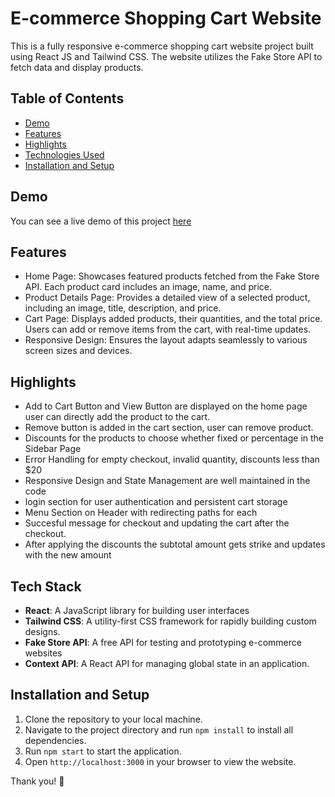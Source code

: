 # E-commerce Shopping Cart Website

This is a fully responsive e-commerce shopping cart website project built using React JS and Tailwind CSS. The website utilizes the Fake Store API to fetch data and display products. 

## Table of Contents

- [Demo](#demo)
- [Features](#features)
- [Highlights](#highlights)
- [Technologies Used](#technologies-used)
- [Installation and Setup](#installation-and-setup)

## Demo

You can see a live demo of this project [here](https://main--shopprofy.netlify.app/)

## Features

- Home Page: Showcases featured products fetched from the Fake Store API. Each product card includes an image, name, and price.
- Product Details Page: Provides a detailed view of a selected product, including an image, title, description, and price.
- Cart Page: Displays added products, their quantities, and the total price. Users can add or remove items from the cart, with real-time updates.
- Responsive Design: Ensures the layout adapts seamlessly to various screen sizes and devices.

## Highlights
- Add to Cart Button and View Button are displayed on the home page user can directly add the product to the cart.
- Remove button is added in the cart section, user can remove product.
- Discounts for the products to choose whether fixed or percentage in the Sidebar Page
- Error Handling for empty checkout, invalid quantity, discounts less than $20
- Responsive Design and State Management are well maintained in the code
- login section for user authentication and persistent cart storage 
- Menu Section on Header with redirecting paths for each
- Succesful message for checkout and updating the cart after the checkout.
- After applying the discounts the subtotal amount gets strike and updates with the new amount

## Tech Stack

- **React**: A JavaScript library for building user interfaces
- **Tailwind CSS**: A utility-first CSS framework for rapidly building custom designs.
- **Fake Store API**: A free API for testing and prototyping e-commerce websites
- **Context API**: A React API for managing global state in an application.

## Installation and Setup

1. Clone the repository to your local machine.
2. Navigate to the project directory and run `npm install` to install all dependencies.
3. Run `npm start` to start the application.
4. Open `http://localhost:3000` in your browser to view the website.


Thank you! 🤍
